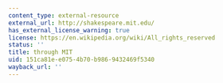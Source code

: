```yaml
---
content_type: external-resource
external_url: http://shakespeare.mit.edu/
has_external_license_warning: true
license: https://en.wikipedia.org/wiki/All_rights_reserved
status: ''
title: through MIT
uid: 151ca81e-e075-4b70-b986-9432469f5340
wayback_url: ''
---
```

